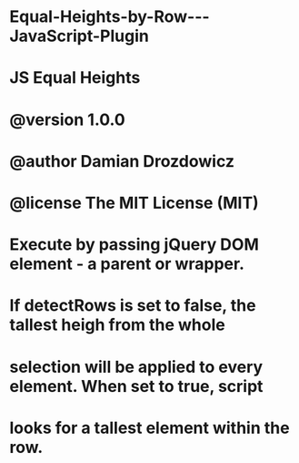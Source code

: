 # Equal-Heights-by-Row---JavaScript-Plugin

# JS Equal Heights
# @version 1.0.0
# @author Damian Drozdowicz
# @license The MIT License (MIT)
#
# Execute by passing jQuery DOM element - a parent or wrapper.
# If detectRows is set to false, the tallest heigh from the whole
# selection will be applied to every element. When set to true, script 
# looks for a tallest element within the row.
